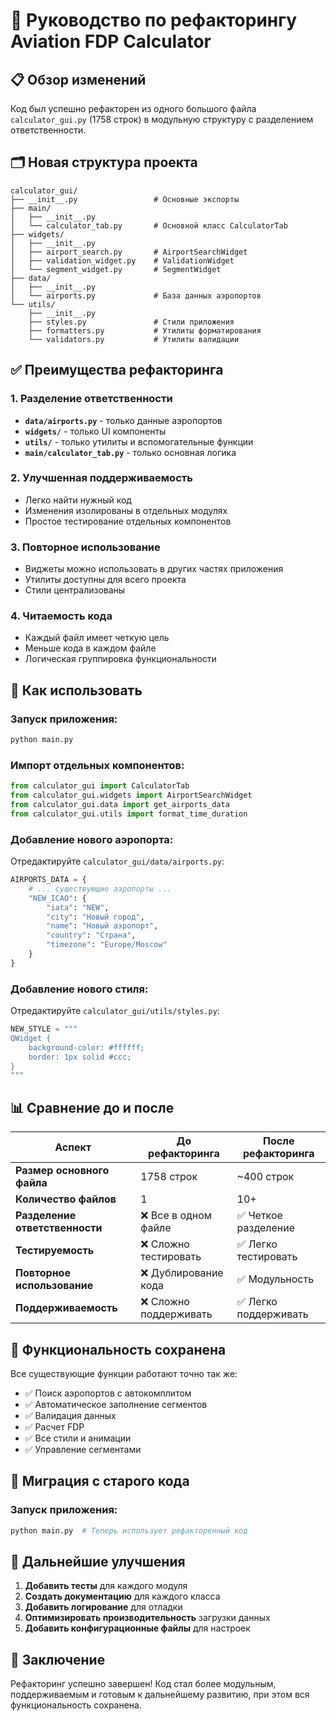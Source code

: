 # 🚀 Руководство по рефакторингу Aviation FDP Calculator

## 📋 Обзор изменений

Код был успешно рефакторен из одного большого файла `calculator_gui.py` (1758 строк) в модульную структуру с разделением ответственности.

## 🗂️ Новая структура проекта

```
calculator_gui/
├── __init__.py                 # Основные экспорты
├── main/
│   ├── __init__.py
│   └── calculator_tab.py       # Основной класс CalculatorTab
├── widgets/
│   ├── __init__.py
│   ├── airport_search.py       # AirportSearchWidget
│   ├── validation_widget.py    # ValidationWidget
│   └── segment_widget.py       # SegmentWidget
├── data/
│   ├── __init__.py
│   └── airports.py             # База данных аэропортов
└── utils/
    ├── __init__.py
    ├── styles.py               # Стили приложения
    ├── formatters.py           # Утилиты форматирования
    └── validators.py           # Утилиты валидации
```

## ✅ Преимущества рефакторинга

### **1. Разделение ответственности**
- **`data/airports.py`** - только данные аэропортов
- **`widgets/`** - только UI компоненты
- **`utils/`** - только утилиты и вспомогательные функции
- **`main/calculator_tab.py`** - только основная логика

### **2. Улучшенная поддерживаемость**
- Легко найти нужный код
- Изменения изолированы в отдельных модулях
- Простое тестирование отдельных компонентов

### **3. Повторное использование**
- Виджеты можно использовать в других частях приложения
- Утилиты доступны для всего проекта
- Стили централизованы

### **4. Читаемость кода**
- Каждый файл имеет четкую цель
- Меньше кода в каждом файле
- Логическая группировка функциональности

## 🔧 Как использовать

### **Запуск приложения:**
```bash
python main.py
```

### **Импорт отдельных компонентов:**
```python
from calculator_gui import CalculatorTab
from calculator_gui.widgets import AirportSearchWidget
from calculator_gui.data import get_airports_data
from calculator_gui.utils import format_time_duration
```

### **Добавление нового аэропорта:**
Отредактируйте `calculator_gui/data/airports.py`:
```python
AIRPORTS_DATA = {
    # ... существующие аэропорты ...
    "NEW_ICAO": {
        "iata": "NEW", 
        "city": "Новый город", 
        "name": "Новый аэропорт", 
        "country": "Страна", 
        "timezone": "Europe/Moscow"
    }
}
```

### **Добавление нового стиля:**
Отредактируйте `calculator_gui/utils/styles.py`:
```python
NEW_STYLE = """
QWidget {
    background-color: #ffffff;
    border: 1px solid #ccc;
}
"""
```

## 📊 Сравнение до и после

| Аспект | До рефакторинга | После рефакторинга |
|--------|----------------|-------------------|
| **Размер основного файла** | 1758 строк | ~400 строк |
| **Количество файлов** | 1 | 10+ |
| **Разделение ответственности** | ❌ Все в одном файле | ✅ Четкое разделение |
| **Тестируемость** | ❌ Сложно тестировать | ✅ Легко тестировать |
| **Повторное использование** | ❌ Дублирование кода | ✅ Модульность |
| **Поддерживаемость** | ❌ Сложно поддерживать | ✅ Легко поддерживать |

## 🎯 Функциональность сохранена

Все существующие функции работают точно так же:
- ✅ Поиск аэропортов с автокомплитом
- ✅ Автоматическое заполнение сегментов
- ✅ Валидация данных
- ✅ Расчет FDP
- ✅ Все стили и анимации
- ✅ Управление сегментами

## 🔄 Миграция с старого кода

### **Запуск приложения:**
```bash
python main.py  # Теперь использует рефакторенный код
```

## 🚀 Дальнейшие улучшения

1. **Добавить тесты** для каждого модуля
2. **Создать документацию** для каждого класса
3. **Добавить логирование** для отладки
4. **Оптимизировать производительность** загрузки данных
5. **Добавить конфигурационные файлы** для настроек

## 📝 Заключение

Рефакторинг успешно завершен! Код стал более модульным, поддерживаемым и готовым к дальнейшему развитию, при этом вся функциональность сохранена.
